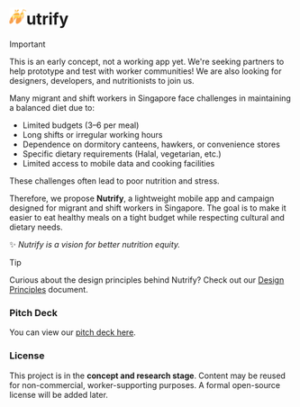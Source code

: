 # <img src="logo.svg" alt="Nutrify Logo" width="30" height="30">utrify

> [!IMPORTANT]
> This is an early concept, not a working app yet. We're seeking partners to help prototype and test with worker communities! We are also looking for designers, developers, and nutritionists to join us.

Many migrant and shift workers in Singapore face challenges in maintaining a balanced diet due to:

- Limited budgets ($3–$6 per meal)
- Long shifts or irregular working hours
- Dependence on dormitory canteens, hawkers, or convenience stores
- Specific dietary requirements (Halal, vegetarian, etc.)
- Limited access to mobile data and cooking facilities

These challenges often lead to poor nutrition and stress.

Therefore, we propose **Nutrify**, a lightweight mobile app and campaign designed for migrant and shift workers in Singapore. The goal is to make it easier to eat healthy meals on a tight budget while respecting cultural and dietary needs.

✨ _Nutrify is a vision for better nutrition equity._

> [!TIP]
> Curious about the design principles behind Nutrify? Check out our [Design Principles](design.md) document.

### Pitch Deck

You can view our [pitch deck here](pitch.pdf).

### License

This project is in the **concept and research stage**. Content may be reused for non-commercial, worker-supporting purposes. A formal open-source license will be added later.

